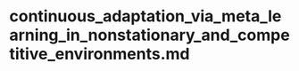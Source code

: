 # continuous_adaptation_via_meta_learning_in_nonstationary_and_competitive_environments.md

<!-- REFERENCE -->
